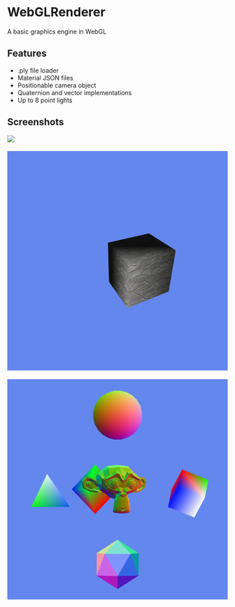 # WebGLRenderer
A basic graphics engine in WebGL

## Features
* .ply file loader
* Material JSON files
* Positionable camera object
* Quaternion and vector implementations
* Up to 8 point lights

## Screenshots
<img src="Screenshots/MultipleLights.gif" style="display: block; margin-left: auto; margin-right: auto; margin-bottom: 20px">
<img src="Screenshots/TexturedCube.png" style="display: block; margin-left: auto; margin-right: auto; margin-bottom: 20px">
<img src="Screenshots/VertexColors_Normals.png" style="display: block; margin-left: auto; margin-right: auto; margin-bottom: 20px">

